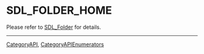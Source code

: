 # SDL_FOLDER_HOME

Please refer to [SDL_Folder](SDL_Folder) for details.

----
[CategoryAPI](CategoryAPI), [CategoryAPIEnumerators](CategoryAPIEnumerators)

